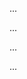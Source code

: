 <panel type="warning" header=":trophy: Can explain integration approaches :star::star:" expandable expanded no-close>

<panel type="warning" header=":trophy: Can explain integration :star::star:" expandable>
  <include src="../../book/integration/introduction/what/full.md" />
  <panel header=":trophy: Evidence" expanded>

...

  </panel>
</panel>

<panel type="warning" header=":trophy: Can explain how integration approaches vary based on timing and frequency :star::star:" expandable>
  <include src="../../book/integration/approaches/lateVsEarly/full.md" />
  <panel header=":trophy: Evidence" expanded>

...

  </panel>
</panel>

<panel type="info" header=":trophy: Can explain how integration approaches vary based on amount merged at a time :star::star::star:" expandable>
  <include src="../../book/integration/approaches/bigBangVsIncremental/full.md" />
  <panel header=":trophy: Evidence" expanded>

...

  </panel>
</panel>

<panel type="info" header=":trophy: Can explain how integration approaches vary based on top-down or bottom-up integration :star::star::star:" expandable>
  <include src="../../book/integration/approaches/topDownVsBottomUp/full.md" />
  <panel header=":trophy: Evidence" expanded>

...

  </panel>
</panel>



</panel>

